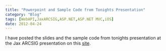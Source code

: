 ```yaml
---
title: "Powerpoint and Sample Code from Tonights Presentation"
category: "Blog"
tags: [WebAPI,JaxARCSIG,ASP.NET,ASP.NET MVC,iOS]
date: 2012-04-24
---
```



I have posted the slides and the sample code from tonights presentation at the Jax ARCSIG presentation on this [site](../powerpoint "powerpoint").